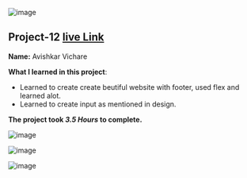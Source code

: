 ![image](https://img.shields.io/badge/project-12-red)

## Project-12  [live Link](https://interio-design-page.netlify.app/)

**Name:** Avishkar Vichare

**What I learned in this project**:

  - Learned to create create beutiful website with footer, used flex and learned alot.
  - Learned to create input as mentioned in design. 


**The project took ***3.5 Hours*** to complete.** 

![image](https://img.shields.io/badge/INeuron-LearnCodeOnline-brightgreen)

![image](https://img.shields.io/badge/Full%20stack%20JS%20bootcamp-Hitesh%20Chaudhary-lightgrey)


![image](https://github.com/AvishkarVichare/project-1/blob/master/11.png)
